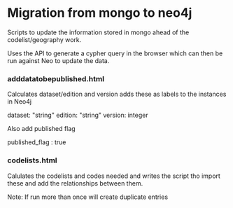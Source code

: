 Migration from mongo to neo4j
================

Scripts to update the information stored in mongo ahead of the codelist/geography work.

Uses the API to generate a cypher query in the browser which can then be run against Neo to update the data.

### adddatatobepublished.html

Calculates dataset/edition and version adds these as labels to the instances in Neo4j

dataset: "string"
edition: "string"
version: integer

Also add published flag

published_flag : true

### codelists.html

Calulates the codelists and codes needed and writes the script tho import these and add the relationships between them.

Note: If run more than once will create duplicate entries
